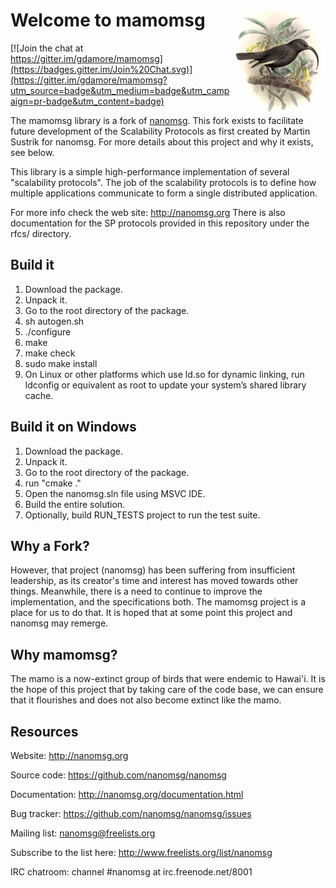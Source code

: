 Welcome to mamomsg <img align="right" src="mamo.jpg">
==================

[![Join the chat at https://gitter.im/gdamore/mamomsg](https://badges.gitter.im/Join%20Chat.svg)](https://gitter.im/gdamore/mamomsg?utm_source=badge&utm_medium=badge&utm_campaign=pr-badge&utm_content=badge)

The mamomsg library is a fork of [nanomsg](http://nanomsg.org).  This fork
exists to facilitate future development of the Scalability Protocols as
first created by Martin Sustrik for nanomsg.  For more details about this
project and why it exists, see below.

This library is a simple high-performance implementation of several 
"scalability protocols". The job of the scalability protocols is to define
how multiple applications communicate to form a single distributed application.

For more info check the web site: http://nanomsg.org
There is also documentation for the SP protocols provided in this repository
under the rfcs/ directory.

Build it
--------

1.  Download the package.
2.  Unpack it.
3.  Go to the root directory of the package.
4.  sh autogen.sh
5.  ./configure
6.  make
7.  make check
8.  sudo make install
9.  On Linux or other platforms which use ld.so for dynamic linking, run 
    ldconfig or equivalent as root to update your system’s shared library cache.

Build it on Windows
-------------------

1.  Download the package.
2.  Unpack it.
3.  Go to the root directory of the package.
4.  run "cmake ."
5.  Open the nanomsg.sln file using MSVC IDE.
6.  Build the entire solution.
7.  Optionally, build RUN_TESTS project to run the test suite.

Why a Fork?
-----------

However, that project (nanomsg) has been suffering from insufficient
leadership, as its creator's time and interest has moved towards other things.
Meanwhile, there is a need to continue to improve the implementation, and
the specifications both.  The mamomsg project is a place for us to do that.
It is hoped that at some point this project and nanomsg may remerge.

Why mamomsg?
------------

The mamo is a now-extinct group of birds that were endemic to Hawai'i. It
is the hope of this project that by taking care of the code base, we can
ensure that it flourishes and does not also become extinct like the mamo.

Resources
---------

Website: http://nanomsg.org

Source code: https://github.com/nanomsg/nanomsg

Documentation: http://nanomsg.org/documentation.html

Bug tracker: https://github.com/nanomsg/nanomsg/issues

Mailing list: nanomsg@freelists.org

Subscribe to the list here: http://www.freelists.org/list/nanomsg

IRC chatroom: channel #nanomsg at irc.freenode.net/8001

